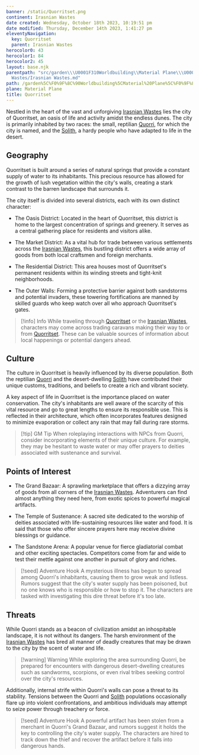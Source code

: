 ```yaml
---
banner: /static/Quorritset.png
continent: Irasnian Wastes
date created: Wednesday, October 18th 2023, 10:19:51 pm
date modified: Thursday, December 14th 2023, 1:41:27 pm
eleventyNavigation:
  key: Quorritset
  parent: Irasnian Wastes
herocolor0: 43
herocolor1: 84
herocolor2: 45
layout: base.njk
parentpath: "src/garden\\\U0001F310Worldbuilding\\Material Plane\\\U0001F3DC️Irasnian
  Wastes/Irasnian Wastes.md"
path: /garden%5C%F0%9F%8C%90Worldbuilding%5CMaterial%20Plane%5C%F0%9F%8F%9C%EF%B8%8FIrasnian%20Wastes%5CRegions/Quorritset/
plane: Material Plane
title: Quorritset
---
```


Nestled in the heart of the vast and unforgiving [Irasnian Wastes](/garden/%F0%9F%8C%90Worldbuilding%5CMaterial%20Plane%5C%F0%9F%8F%9C%EF%B8%8FIrasnian%20Wastes/Irasnian%20Wastes) lies the city of Quorritset, an oasis of life and activity amidst the endless dunes. The city is primarily inhabited by two races: the small, reptilian [Quorri](/garden/%F0%9F%8C%90Worldbuilding%5CMaterial%20Plane%5C%F0%9F%8F%9C%EF%B8%8FIrasnian%20Wastes%5CFactions/Quorri), for which the city is named, and the [Solith](/garden/%F0%9F%8C%90Worldbuilding%5CMaterial%20Plane%5C%F0%9F%8F%9C%EF%B8%8FIrasnian%20Wastes%5CFactions/Solith), a hardy people who have adapted to life in the desert.

## Geography

Quorritset is built around a series of natural springs that provide a constant supply of water to its inhabitants. This precious resource has allowed for the growth of lush vegetation within the city's walls, creating a stark contrast to the barren landscape that surrounds it.

The city itself is divided into several districts, each with its own distinct character:

- The Oasis District: Located in the heart of Quorritset, this district is home to the largest concentration of springs and greenery. It serves as a central gathering place for residents and visitors alike.

- The Market District: As a vital hub for trade between various settlements across the [Irasnian Wastes](/garden/%F0%9F%8C%90Worldbuilding%5CMaterial%20Plane%5C%F0%9F%8F%9C%EF%B8%8FIrasnian%20Wastes/Irasnian%20Wastes), this bustling district offers a wide array of goods from both local craftsmen and foreign merchants.

- The Residential District: This area houses most of Quorritset's permanent residents within its winding streets and tight-knit neighborhoods.

- The Outer Walls: Forming a protective barrier against both sandstorms and potential invaders, these towering fortifications are manned by skilled guards who keep watch over all who approach Quorritset's gates.

> [!info] Info
> While traveling through [Quorritset](/garden/%F0%9F%8C%90Worldbuilding%5CMaterial%20Plane%5C%F0%9F%8F%9C%EF%B8%8FIrasnian%20Wastes%5CRegions/Quorritset) or the [Irasnian Wastes](/garden/%F0%9F%8C%90Worldbuilding%5CMaterial%20Plane%5C%F0%9F%8F%9C%EF%B8%8FIrasnian%20Wastes/Irasnian%20Wastes), characters may come across trading caravans making their way to or from [Quorritset](/garden/%F0%9F%8C%90Worldbuilding%5CMaterial%20Plane%5C%F0%9F%8F%9C%EF%B8%8FIrasnian%20Wastes%5CRegions/Quorritset). These can be valuable sources of information about local happenings or potential dangers ahead.

## Culture

The culture in Quorritset is heavily influenced by its diverse population. Both the reptilian [Quorri](/garden/%F0%9F%8C%90Worldbuilding%5CMaterial%20Plane%5C%F0%9F%8F%9C%EF%B8%8FIrasnian%20Wastes%5CFactions/Quorri) and the desert-dwelling [Solith](/garden/%F0%9F%8C%90Worldbuilding%5CMaterial%20Plane%5C%F0%9F%8F%9C%EF%B8%8FIrasnian%20Wastes%5CFactions/Solith) have contributed their unique customs, traditions, and beliefs to create a rich and vibrant society.

A key aspect of life in Quorritset is the importance placed on water conservation. The city's inhabitants are well aware of the scarcity of this vital resource and go to great lengths to ensure its responsible use. This is reflected in their architecture, which often incorporates features designed to minimize evaporation or collect any rain that may fall during rare storms.

> [!tip] GM Tip
> When roleplaying interactions with NPCs from Quorri, consider incorporating elements of their unique culture. For example, they may be hesitant to waste water or may offer prayers to deities associated with sustenance and survival.

## Points of Interest

- The Grand Bazaar: A sprawling marketplace that offers a dizzying array of goods from all corners of the [Irasnian Wastes](/garden/%F0%9F%8C%90Worldbuilding%5CMaterial%20Plane%5C%F0%9F%8F%9C%EF%B8%8FIrasnian%20Wastes/Irasnian%20Wastes). Adventurers can find almost anything they need here, from exotic spices to powerful magical artifacts.

- The Temple of Sustenance: A sacred site dedicated to the worship of deities associated with life-sustaining resources like water and food. It is said that those who offer sincere prayers here may receive divine blessings or guidance.

- The Sandstone Arena: A popular venue for fierce gladiatorial combat and other exciting spectacles. Competitors come from far and wide to test their mettle against one another in pursuit of glory and riches.

>[!seed] Adventure Hook
> A mysterious illness has begun to spread among Quorri's inhabitants, causing them to grow weak and listless. Rumors suggest that the city's water supply has been poisoned, but no one knows who is responsible or how to stop it. The characters are tasked with investigating this dire threat before it's too late.

## Threats

While Quorri stands as a beacon of civilization amidst an inhospitable landscape, it is not without its dangers. The harsh environment of the [Irasnian Wastes](/garden/%F0%9F%8C%90Worldbuilding%5CMaterial%20Plane%5C%F0%9F%8F%9C%EF%B8%8FIrasnian%20Wastes/Irasnian%20Wastes) has bred all manner of deadly creatures that may be drawn to the city by the scent of water and life.

> [!warning] Warning
> While exploring the area surrounding Quorri, be prepared for encounters with dangerous desert-dwelling creatures such as sandworms, scorpions, or even rival tribes seeking control over the city's resources.

Additionally, internal strife within Quorri's walls can pose a threat to its stability. Tensions between the Quorri and [Solith](/garden/%F0%9F%8C%90Worldbuilding%5CMaterial%20Plane%5C%F0%9F%8F%9C%EF%B8%8FIrasnian%20Wastes%5CFactions/Solith) populations occasionally flare up into violent confrontations, and ambitious individuals may attempt to seize power through treachery or force.

> [!seed] Adventure Hook
> A powerful artifact has been stolen from a merchant in Quorri's Grand Bazaar, and rumors suggest it holds the key to controlling the city's water supply. The characters are hired to track down the thief and recover the artifact before it falls into dangerous hands.